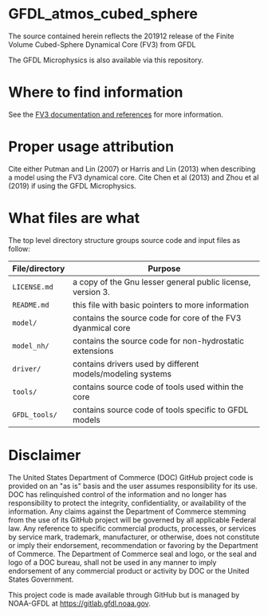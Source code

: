 # GFDL_atmos_cubed_sphere

The source contained herein reflects the 201912 release of the Finite Volume Cubed-Sphere Dynamical Core (FV3) from GFDL

The GFDL Microphysics is also available via this repository.

# Where to find information

See the [FV3 documentation and references](https://www.gfdl.noaa.gov/fv3/fv3-documentation-and-references/) for more information.

# Proper usage attribution

Cite either Putman and Lin (2007) or Harris and Lin (2013) when describing a model using the FV3 dynamical core.
Cite Chen et al (2013) and Zhou et al (2019) if using the GFDL Microphysics.

# What files are what

The top level directory structure groups source code and input files as follow:

| File/directory    | Purpose |
| --------------    | ------- |
| ```LICENSE.md```  | a copy of the Gnu lesser general public license, version 3. |
| ```README.md```   | this file with basic pointers to more information |
| ```model/```      | contains the source code for core of the FV3 dyanmical core |
| ```model_nh/```   | contains the source code for non-hydrostatic extensions |
| ```driver/```     | contains drivers used by different models/modeling systems |
| ```tools/```      | contains source code of tools used within the core |
| ```GFDL_tools/``` | contains source code of tools specific to GFDL models |

# Disclaimer

The United States Department of Commerce (DOC) GitHub project code is provided
on an "as is" basis and the user assumes responsibility for its use. DOC has
relinquished control of the information and no longer has responsibility to
protect the integrity, confidentiality, or availability of the information. Any
claims against the Department of Commerce stemming from the use of its GitHub
project will be governed by all applicable Federal law. Any reference to
specific commercial products, processes, or services by service mark,
trademark, manufacturer, or otherwise, does not constitute or imply their
endorsement, recommendation or favoring by the Department of Commerce. The
Department of Commerce seal and logo, or the seal and logo of a DOC bureau,
shall not be used in any manner to imply endorsement of any commercial product
or activity by DOC or the United States Government.

This project code is made available through GitHub but is managed by NOAA-GFDL
at https://gitlab.gfdl.noaa.gov.
